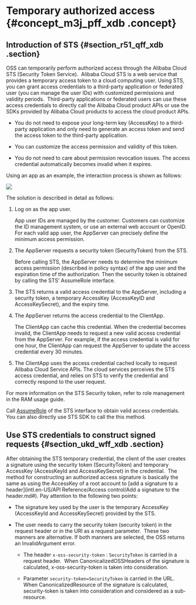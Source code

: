 # Temporary authorized access {#concept_m3j_pff_xdb .concept}

## Introduction of STS {#section_r51_qff_xdb .section}

OSS can temporarily perform authorized access through the Alibaba Cloud STS \(Security Token Service\).  Alibaba Cloud STS is a web service that provides a temporary access token to a cloud computing user. Using STS, you can grant access credentials to a third-party application or federated user \(you can manage the user IDs\) with customized permissions and validity periods.  Third-party applications or federated users can use these access credentials to directly call the Alibaba Cloud product APIs or use the SDKs provided by Alibaba Cloud products to access the cloud product APIs.

-   You do not need to expose your long-term key \(AccessKey\) to a third-party application and only need to generate an access token and send the access token to the third-party application.

-   You can customize the access permission and validity of this token.

-   You do not need to care about permission revocation issues. The access credential automatically becomes invalid when it expires.


Using an app as an example, the interaction process is shown as follows:

![](images/3535_en-US.png)

The solution is described in detail as follows:

1.  Log on as the app user. 

    App user IDs are managed by the customer. Customers can customize the ID management system, or use an external web account or OpenID. For each valid app user, the AppServer can precisely define the minimum access permission.

2.  The AppServer requests a security token \(SecurityToken\) from the STS. 

    Before calling STS, the AppServer needs to determine the minimum access permission \(described in policy syntax\) of the app user and the expiration time of the authorization. Then the security token is obtained by calling the STS’ AssumeRole interface.

3.  The STS returns a valid access credential to the AppServer, including a security token, a temporary AccessKey \(AccessKeyID and AccessKeySecret\), and the expiry time.
4.  The AppServer returns the access credential to the ClientApp.

    The ClientApp can cache this credential. When the credential becomes invalid, the ClientApp needs to request a new valid access credential from the AppServer. For example, if the access credential is valid for one hour, the ClientApp can request the AppServer to update the access credential every 30 minutes.

5.  The ClientApp uses the access credential cached locally to request Alibaba Cloud Service APIs. The cloud services perceives the STS access credential, and relies on STS to verify the credential and correctly respond to the user request.

For more information on the STS Security token, refer to role management in the RAM usage guide.

Call [AssumeRole](https://www.alibabacloud.com/help/doc-detail/28763.htm) of the STS interface to obtain valid access credentials. You can also directly use STS SDK to call the this method. 

## Use STS credentials to construct signed requests {#section_ukd_wff_xdb .section}

After obtaining the STS temporary credential, the client of the user creates a signature using the security token \(SecurityToken\) and temporary AccessKey \(AccessKeyId and AccessKeySecret\) in the credential.  The method for constructing an authorized access signature is basically the same as using the AccessKey of a root account to [add a signature to a header](intl.en-US/API Reference/Access control/Add a signature to the header.md#). Pay attention to the following two points:

-   The signature key used by the user is the temporary AccessKey \(AccessKeyId and AccessKeySecret\) provided by the STS.

-   The user needs to carry the security token \(security token\) in the request header or in the URI as a request parameter.  These two manners are alternative. If both manners are selected, the OSS returns an InvalidArgument error.

    -   The header `x-oss-security-token：SecurityToken` is carried in a request header.  When CanonicalizedOSSHeaders of the signature is calculated, x-oss-security-token is taken into consideration.

    -   Parameter `security-token=SecurityToken` is carried in the URL.  When CanonicalizedResource of the signature is calculated,  security-token is taken into consideration and considered as a sub-resource.



